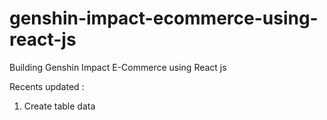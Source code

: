 # genshin-impact-ecommerce-using-react-js
Building Genshin Impact E-Commerce using React js

Recents updated :
1. Create table data